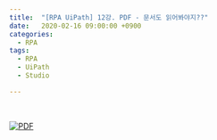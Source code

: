 ```yaml
---
title:  "[RPA UiPath] 12강. PDF - 문서도 읽어봐야지??"
date:   2020-02-16 09:00:00 +0900
categories:
  - RPA
tags:
  - RPA
  - UiPath
  - Studio

---
```


<br>

[![PDF](http://img.youtube.com/vi/hrvVILBj0yk/maxresdefault.jpg)](https://www.youtube.com/watch?v=hrvVILBj0yk)
